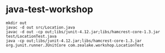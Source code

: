 # java-test-workshop

    mkdir out
    javac -d out src/Location.java
    javac -d out -cp out;libs/junit-4.12.jar;libs/hamcrest-core-1.3.jar test/LocationTest.java
    java -cp out;libs/junit-4.12.jar;libs/hamcrest-core-1.3.jar org.junit.runner.JUnitCore com.zealake.workshop.LocationTest
